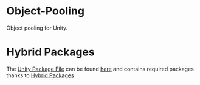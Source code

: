 # Object-Pooling
 Object pooling for Unity.
 
# Hybrid Packages
The [Unity Package File](https://docs.unity3d.com/Manual/AssetPackagesImport.html) can be found [here](Packages/Package.unitypackage) and contains required packages thanks to [Hybrid Packages](https://github.com/needle-tools/hybrid-packages)
